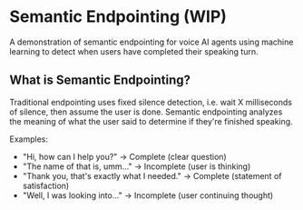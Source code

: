 # Semantic Endpointing (WIP)

A demonstration of semantic endpointing for voice AI agents using machine learning to detect when users have completed their speaking turn.

## What is Semantic Endpointing?

Traditional endpointing uses fixed silence detection, i.e. wait X milliseconds of silence, then assume the user is done. Semantic endpointing analyzes the meaning of what the user said to determine if they're finished speaking.

Examples:

- "Hi, how can I help you?" → Complete (clear question)
- "The name of that is, umm..." → Incomplete (user is thinking)
- "Thank you, that's exactly what I needed." → Complete (statement of satisfaction)
- "Well, I was looking into..." → Incomplete (user continuing thought)
